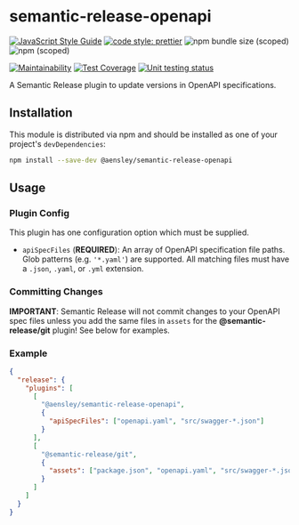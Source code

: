 # semantic-release-openapi

[![JavaScript Style Guide](https://img.shields.io/badge/code_style-standard-brightgreen.svg?style=flat)](https://standardjs.com)
[![code style: prettier](https://img.shields.io/badge/code_style-prettier-ff69b4.svg?style=flat)](https://prettier.io)
![npm bundle size (scoped)](https://img.shields.io/bundlephobia/min/@aensley/semantic-release-openapi)
![npm (scoped)](https://img.shields.io/npm/v/@aensley/semantic-release-openapi)

[![Maintainability](https://api.codeclimate.com/v1/badges/ac7dbc9a2d5e0bf8bd7d/maintainability)](https://codeclimate.com/github/aensley/semantic-release-openapi/maintainability)
[![Test Coverage](https://api.codeclimate.com/v1/badges/ac7dbc9a2d5e0bf8bd7d/test_coverage)](https://codeclimate.com/github/aensley/semantic-release-openapi/test_coverage)
[![Unit testing status](https://img.shields.io/github/workflow/status/aensley/semantic-release-openapi/ci/main?label=ci)](https://github.com/aensley/semantic-release-openapi/actions/workflows/ci.yml?query=branch%3Amain)

A Semantic Release plugin to update versions in OpenAPI specifications.

## Installation

This module is distributed via npm and should be installed as one of your project's `devDependencies`:

```bash
npm install --save-dev @aensley/semantic-release-openapi
```

## Usage

### Plugin Config

This plugin has one configuration option which must be supplied.

- `apiSpecFiles` (**REQUIRED**): An array of OpenAPI specification file paths. Glob patterns (e.g. `'*.yaml'`) are supported. All matching files must have a `.json`, `.yaml`, or `.yml` extension.

### Committing Changes

**IMPORTANT**: Semantic Release will not commit changes to your OpenAPI spec files unless you add the same files in `assets` for the **@semantic-release/git** plugin! See below for examples.

### Example

```json
{
  "release": {
    "plugins": [
      [
        "@aensley/semantic-release-openapi",
        {
          "apiSpecFiles": ["openapi.yaml", "src/swagger-*.json"]
        }
      ],
      [
        "@semantic-release/git",
        {
          "assets": ["package.json", "openapi.yaml", "src/swagger-*.json"]
        }
      ]
    ]
  }
}
```
